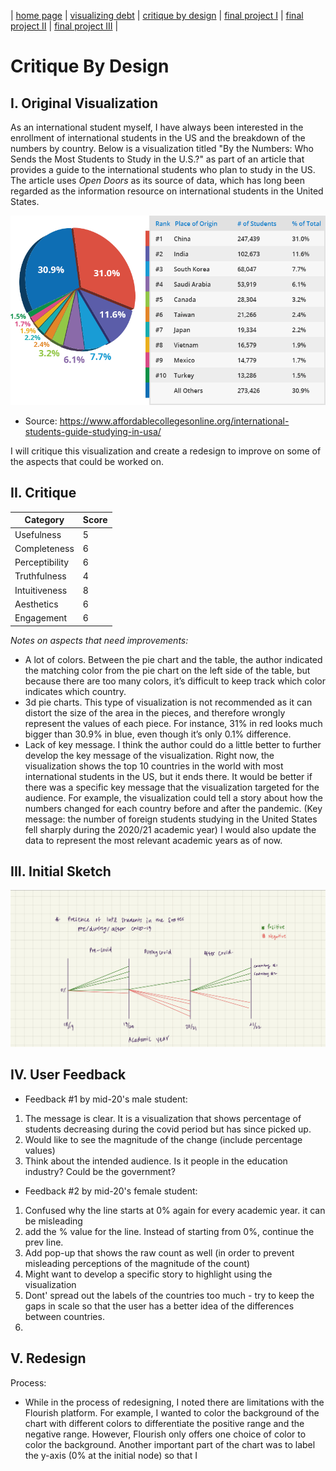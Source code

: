 | [home page](https://cmustudent.github.io/tswd-portfolio-templates/) | [visualizing debt](visualizing-government-debt) | [critique by design](critique-by-design) | [final project I](final-project-part-one) | [final project II](final-project-part-two) | [final project III](final-project-part-three) |

# Critique By Design

## I. Original Visualization
As an international student myself, I have always been interested in the enrollment of international students in the US and the breakdown of the numbers by country. Below is a visualization titled "By the Numbers: Who Sends the Most Students to Study in the U.S.?" as part of an article that provides a guide to the international students who plan to study in the US. The article uses _Open Doors_ as its source of data, which has long been regarded as the information resource on international students in the United States. 

![Original Visualization](study-in-the-US.png)
- Source: https://www.affordablecollegesonline.org/international-students-guide-studying-in-usa/

I will critique this visualization and create a redesign to improve on some of the aspects that could be worked on.

## II. Critique

| Category       | Score |
| -------------- | ----- |
| Usefulness     |   5   |
| Completeness   |   6   |
| Perceptibility |   6   |
| Truthfulness   |   4   |
| Intuitiveness  |   8   |
| Aesthetics     |   6   |
| Engagement     |   6   |

*Notes on aspects that need improvements:*
- A lot of colors. Between the pie chart and the table, the author indicated the matching color from the pie chart on the left side of the table, but because there are too many colors, it’s difficult to keep track which color indicates which country.
- 3d pie charts. This type of visualization is not recommended as it can distort the size of the area in the pieces, and therefore wrongly represent the values of each piece. For instance, 31% in red looks much bigger than 30.9% in blue, even though it’s only 0.1% difference.
- Lack of key message. I think the author could do a little better to further develop the key message of the visualization. Right now, the visualization shows the top 10 countries in the world with most international students in the US, but it ends there. It would be better if there was a specific key message that the visualization targeted for the audience. For example, the visualization could tell a story about how the numbers changed for each country before and after the pandemic. (Key message: the number of foreign students studying in the United States fell sharply during the 2020/21 academic year) I would also update the data to represent the most relevant academic years as of now. 

## III. Initial Sketch
![Sketch](sketch.jpg)

## IV. User Feedback
- Feedback #1 by mid-20's male student:
1) The message is clear. It is a visualization that shows percentage of students decreasing during the covid period but has since picked up.
2) Would like to see the magnitude of the change (include percentage values)
3) Think about the intended audience. Is it people in the education industry? Could be the government?

- Feedback #2 by mid-20's female student:
1) Confused why the line starts at 0% again for every academic year. it can be misleading
2) add the % value for the line. Instead of starting from 0%, continue the prev line.
3) Add pop-up that shows the raw count as well (in order to prevent misleading perceptions of the magnitude of the count)
4) Might want to develop a specific story to highlight using the visualization
5) Dont' spread out the labels of the countries too much - try to keep the gaps in scale so that the user has a better idea of the differences between countries.
6) 
  
## V. Redesign
<div class="flourish-embed flourish-slope" data-src="visualisation/15067570"><script src="https://public.flourish.studio/resources/embed.js"></script></div>

Process:
- While in the process of redesigning, I noted there are limitations with the Flourish platform. For example, I wanted to color the background of the chart with different colors to differentiate the positive range and the negative range. However, Flourish only offers one choice of color to color the background. Another important part of the chart was to label the y-axis (0% at the initial node) so that I

